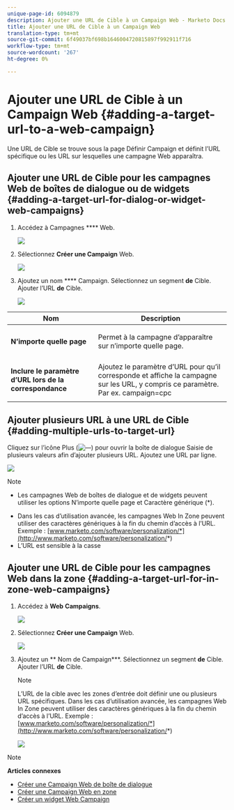 ```yaml
---
unique-page-id: 6094879
description: Ajouter une URL de Cible à un Campaign Web - Marketo Docs - Documentation du produit
title: Ajouter une URL de Cible à un Campaign Web
translation-type: tm+mt
source-git-commit: 6f49037bf698b1646004720815897f992911f716
workflow-type: tm+mt
source-wordcount: '267'
ht-degree: 0%

---
```



# Ajouter une URL de Cible à un Campaign Web {#adding-a-target-url-to-a-web-campaign}

Une URL de Cible se trouve sous la page Définir Campaign et définit l’URL spécifique ou les URL sur lesquelles une campagne Web apparaîtra.

## Ajouter une URL de Cible pour les campagnes Web de boîtes de dialogue ou de widgets {#adding-a-target-url-for-dialog-or-widget-web-campaigns}

1. Accédez à Campagnes **** Web.

   ![](assets/web-campaigns-hand-5.jpg)

1. Sélectionnez **Créer une Campaign** Web.

   ![](assets/create-new-web-campaign-hand.jpg)

1. Ajoutez un nom **** Campaign. Sélectionnez un segment **de** Cible. Ajouter l’URL **de** Cible.

   ![](assets/set-web-campaign-hands.jpg)

<table> 
 <thead> 
  <tr> 
   <th colspan="1" rowspan="1">Nom</th> 
   <th colspan="1" rowspan="1">Description</th> 
  </tr> 
 </thead> 
 <tbody> 
  <tr> 
   <td colspan="1" rowspan="1"><strong>N’importe quelle page</strong></td> 
   <td colspan="1" rowspan="1"><p>Permet à la campagne d’apparaître sur n’importe quelle page.</p></td> 
  </tr> 
  <tr> 
   <td colspan="1" rowspan="1"><p><strong>Inclure le paramètre d’URL lors de la correspondance</strong></p></td> 
   <td colspan="1" rowspan="1">Ajoutez le paramètre d’URL pour qu’il corresponde et affiche la campagne sur les URL, y compris ce paramètre. Par ex. campaign=cpc</td> 
  </tr> 
 </tbody> 
</table>

## Ajouter plusieurs URL à une URL de Cible {#adding-multiple-urls-to-target-url}

Cliquez sur l’icône Plus (![—](assets/image2015-2-18-8-3a40-3a59.png)) pour ouvrir la boîte de dialogue Saisie de plusieurs valeurs afin d’ajouter plusieurs URL. Ajoutez une URL par ligne.

![](assets/image2015-2-23-18-3a15-3a57.png)

>[!NOTE]
>
>
>* Les campagnes Web de boîtes de dialogue et de widgets peuvent utiliser les options N’importe quelle page et Caractère générique (*).
* Dans les cas d’utilisation avancée, les campagnes Web In Zone peuvent utiliser des caractères génériques à la fin du chemin d’accès à l’URL. Exemple : [www.marketo.com/software/personalization/*](http://www.marketo.com/software/personalization/*)
* L’URL est sensible à la casse


## Ajouter une URL de Cible pour les campagnes Web dans la zone {#adding-a-target-url-for-in-zone-web-campaigns}

1. Accédez à **Web** **Campaigns**.

   ![](assets/web-campaigns-hand-5.jpg)

1. Sélectionnez **Créer une Campaign** Web.

   ![](assets/create-new-web-campaign-hand.jpg)

1. Ajoutez un ** Nom de Campaign***. Sélectionnez un segment **de** Cible. Ajouter l’URL **de** Cible.

   >[!NOTE]
   L’URL de la cible avec les zones d’entrée doit définir une ou plusieurs URL spécifiques. Dans les cas d’utilisation avancée, les campagnes Web In Zone peuvent utiliser des caractères génériques à la fin du chemin d’accès à l’URL. Exemple : [www.marketo.com/software/personalization/*](http://www.marketo.com/software/personalization/*)

   ![](assets/set-web-campaign-multiple-hands.jpg)

>[!NOTE]
**Articles connexes**
* [Créer une Campaign Web de boîte de dialogue](create-a-new-dialog-web-campaign.md)
* [Créer une Campaign Web en zone](create-a-new-in-zone-web-campaign.md)
* [Créer un widget Web Campaign](create-a-new-widget-web-campaign.md)

